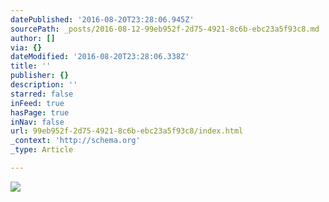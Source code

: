```yaml
---
datePublished: '2016-08-20T23:28:06.945Z'
sourcePath: _posts/2016-08-12-99eb952f-2d75-4921-8c6b-ebc23a5f93c8.md
author: []
via: {}
dateModified: '2016-08-20T23:28:06.338Z'
title: ''
publisher: {}
description: ''
starred: false
inFeed: true
hasPage: true
inNav: false
url: 99eb952f-2d75-4921-8c6b-ebc23a5f93c8/index.html
_context: 'http://schema.org'
_type: Article

---
```

![](https://the-grid-user-content.s3-us-west-2.amazonaws.com/5abd3d20-7bcb-4e83-97b5-78eebbaaf716.jpg)